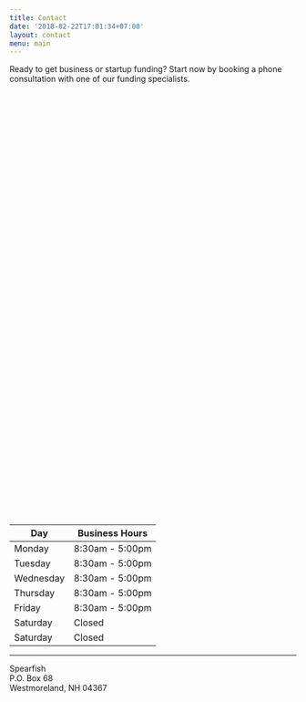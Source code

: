 ```yaml
---
title: Contact
date: '2018-02-22T17:01:34+07:00'
layout: contact
menu: main
---
```

Ready to get business or startup funding? Start now by booking a phone consultation with one of our funding specialists. 

<!-- Calendly inline widget begin -->

<div class="calendly-inline-widget" data-url="https://calendly.com/spearfish/consultation" style="min-width:320px;height:730px;"></div>
<script type="text/javascript" src="https://assets.calendly.com/assets/external/widget.js"></script>
<!-- Calendly inline widget end -->

## 

| Day       | Business Hours  |
| --------- | --------------- |
| Monday    | 8:30am - 5:00pm |
| Tuesday   | 8:30am - 5:00pm |
| Wednesday | 8:30am - 5:00pm |
| Thursday  | 8:30am - 5:00pm |
| Friday    | 8:30am - 5:00pm |
| Saturday  | Closed          |
| Saturday  | Closed          |

<hr>



Spearfish\
P.O. Box 68 \
Westmoreland, NH 04367

